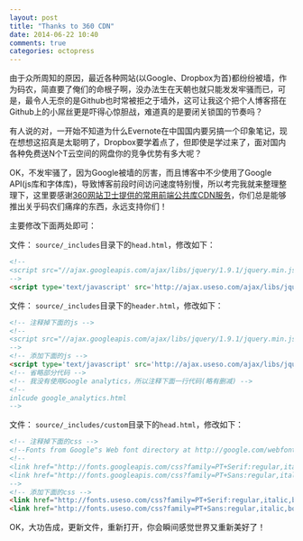 ```yaml
---
layout: post
title: "Thanks to 360 CDN"
date: 2014-06-22 10:40
comments: true
categories: octopress
---
```


由于众所周知的原因，最近各种网站(以Google、Dropbox为首)都纷纷被墙，作为码农，简直要了俺们的命根子啊，没办法生在天朝也就只能发发牢骚而已，可是，最令人无奈的是Github也时常被拒之于墙外，这可让我这个把个人博客搭在Github上的小屌丝更是吓得心惊胆战，难道真的是要闭关锁国的节奏吗？

有人说的对，一开始不知道为什么Evernote在中国国内要另搞一个印象笔记，现在想想这招真是太聪明了，Dropbox要学着点了，但即使是学过来了，面对国内各种免费送N个T云空间的网盘你的竞争优势有多大呢？

OK，不发牢骚了，因为Google被墙的厉害，而且博客中不少使用了Google API(js库和字体库)，导致博客前段时间访问速度特别慢，所以考完我就来整理整理下，这里要感谢[360网站卫士提供的常用前端公共库CDN服务](http://libs.useso.com/)，你们总是能够推出关乎码农们痛痒的东西，永远支持你们！

主要修改下面两处即可：

文件： `source/_includes`目录下的`head.html`，修改如下：

```html
<!--
<script src="//ajax.googleapis.com/ajax/libs/jquery/1.9.1/jquery.min.js"></script>
-->
<script type='text/javascript' src='http://ajax.useso.com/ajax/libs/jquery/1.7.2/jquery.min.js?ver=3.4.2'></script>
```

文件： `source/_includes`目录下的`header.html`，修改如下：


```html
<!-- 注释掉下面的js -->
<!--
<script src="//ajax.googleapis.com/ajax/libs/jquery/1.9.1/jquery.min.js"></script>
-->
<!-- 添加下面的js -->
<script type='text/javascript' src='http://ajax.useso.com/ajax/libs/jquery/1.7.2/jquery.min.js?ver=3.4.2'></script>
<!-- 省略部分代码 -->
<!-- 我没有使用Google analytics，所以注释下面一行代码(略有删减) -->
<!--
inlcude google_analytics.html
-->
```

文件： `source/_includes/custom`目录下的`head.html`，修改如下：


```html
<!-- 注释掉下面的css -->
<!--Fonts from Google"s Web font directory at http://google.com/webfonts -->
<!--
<link href="http://fonts.googleapis.com/css?family=PT+Serif:regular,italic,bold,bolditalic" rel="stylesheet" type="text/css">
<link href="http://fonts.googleapis.com/css?family=PT+Sans:regular,italic,bold,bolditalic" rel="stylesheet" type="text/css">
-->
<!-- 添加下面的css -->
<link href="http://fonts.useso.com/css?family=PT+Serif:regular,italic,bold,bolditalic" rel="stylesheet" type="text/css">
<link href="http://fonts.useso.com/css?family=PT+Sans:regular,italic,bold,bolditalic" rel="stylesheet" type="text/css">
```

OK，大功告成，更新文件，重新打开，你会瞬间感觉世界又重新美好了！

